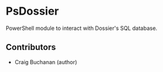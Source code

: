 # PsDossier
PowerShell module to interact with Dossier's SQL database.

## Contributors

* Craig Buchanan (author)